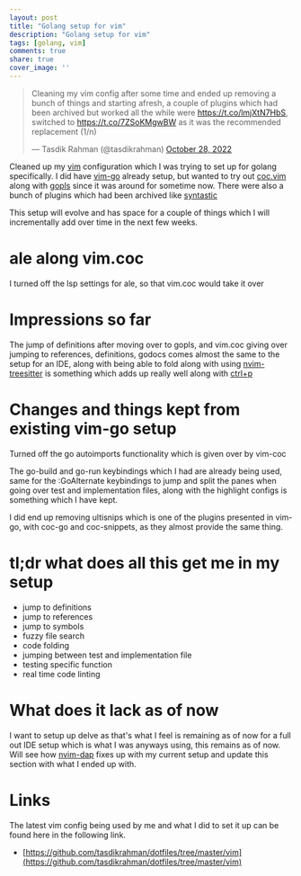```yaml
---
layout: post
title: "Golang setup for vim"
description: "Golang setup for vim"
tags: [golang, vim]
comments: true
share: true
cover_image: ''
---
```


<blockquote class="twitter-tweet"><p lang="en" dir="ltr">Cleaning my vim config after some time and ended up removing a bunch of things and starting afresh, a couple of plugins which had been archived but worked all the while were <a href="https://t.co/lmjXtN7HbS">https://t.co/lmjXtN7HbS</a>, switched to <a href="https://t.co/7ZSoKMgwBW">https://t.co/7ZSoKMgwBW</a> as it was the recommended replacement (1/n)</p>&mdash; Tasdik Rahman (@tasdikrahman) <a href="https://twitter.com/tasdikrahman/status/1585959045122621440?ref_src=twsrc%5Etfw">October 28, 2022</a></blockquote> <script async src="https://platform.twitter.com/widgets.js" charset="utf-8"></script>

Cleaned up my [vim](https://www.vim.org/) configuration which I was trying to set up for golang specifically. I did have [vim-go](https://github.com/fatih/vim-go) already setup, but wanted to try out [coc.vim](https://github.com/neoclide/coc.nvim) along with [gopls](https://github.com/golang/tools/tree/master/gopls) since it was around for sometime now. There were also a bunch of plugins which had been archived like [syntastic](https://github.com/vim-syntastic/syntastic)

This setup will evolve and has space for a couple of things which I will incrementally add over time in the next few weeks.

# ale along vim.coc

I turned off the lsp settings for ale, so that vim.coc would take it over

# Impressions so far

The jump of definitions after moving over to gopls, and vim.coc giving over jumping to references, definitions, godocs comes almost the same to the setup for an IDE, along with being able to fold along with using [nvim-treesitter](https://github.com/nvim-treesitter/nvim-treesitter) is something which adds up really well along with [ctrl+p](https://github.com/kien/ctrlp.vim)

# Changes and things kept from existing vim-go setup

Turned off the go autoimports functionality which is given over by vim-coc

The go-build and go-run keybindings which I had are already being used, same for the :GoAlternate keybindings to jump and split the panes when going over test and implementation files, along with the highlight configs is something which I have kept.

I did end up removing ultisnips which is one of the plugins presented in vim-go, with coc-go and coc-snippets, as they almost provide the same thing.

# tl;dr what does all this get me in my setup

- jump to definitions
- jump to references
- jump to symbols
- fuzzy file search
- code folding
- jumping between test and implementation file
- testing specific function
- real time code linting

# What does it lack as of now

I want to setup up delve as that's what I feel is remaining as of now for a full out IDE setup which is what I was anyways using, this remains as of now. Will see how [nvim-dap](https://github.com/mfussenegger/nvim-dap) fixes up with my current setup and update this section with what I ended up with.

# Links

The latest vim config being used by me and what I did to set it up can be found here in the following link.

- [https://github.com/tasdikrahman/dotfiles/tree/master/vim](https://github.com/tasdikrahman/dotfiles/tree/master/vim)
